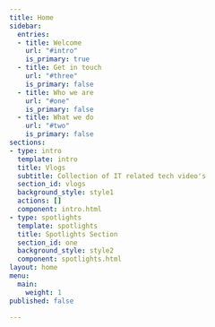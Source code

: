 ```yaml
---
title: Home
sidebar:
  entries:
  - title: Welcome
    url: "#intro"
    is_primary: true
  - title: Get in touch
    url: "#three"
    is_primary: false
  - title: Who we are
    url: "#one"
    is_primary: false
  - title: What we do
    url: "#two"
    is_primary: false
sections:
- type: intro
  template: intro
  title: Vlogs
  subtitle: Collection of IT related tech video's
  section_id: vlogs
  background_style: style1
  actions: []
  component: intro.html
- type: spotlights
  template: spotlights
  title: Spotlights Section
  section_id: one
  background_style: style2
  component: spotlights.html
layout: home
menu:
  main:
    weight: 1
published: false

---
```


